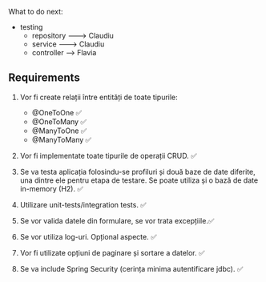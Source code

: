 What to do next:
- testing
    - repository ---> Claudiu
    - service ---> Claudiu
    - controller --> Flavia


## Requirements
1. Vor fi create relații între entități de toate tipurile: 
   - @OneToOne ✅
   - @OneToMany ✅
   - @ManyToOne ✅
   - @ManyToMany ✅
   
2. Vor fi implementate toate tipurile de operații CRUD. ✅

3. Se va testa aplicația folosindu-se profiluri și două baze de date diferite, una dintre ele pentru etapa
   de testare. Se poate utiliza și o bază de date in-memory (H2). ✅

4. Utilizare unit-tests/integration tests. ✅

5. Se vor valida datele din formulare, se vor trata excepțiile.✅

6. Se vor utiliza log-uri. Opțional aspecte. ✅

7. Vor fi utilizate opțiuni de paginare și sortare a datelor. ✅

8. Se va include Spring Security (cerința minima autentificare jdbc). ✅
